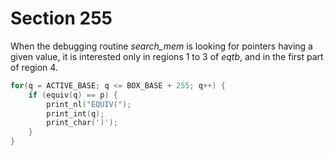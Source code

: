 # Section 255

When the debugging routine *search_mem* is looking for pointers having a given value, it is interested only in regions 1 to&nbsp;3 of *eqtb*, and in the first part of region&nbsp;4.

```c << Search |eqtb| for equivalents equal to |p| >>=
for(q = ACTIVE_BASE; q <= BOX_BASE + 255; q++) {
    if (equiv(q) == p) {
        print_nl("EQUIV(");
        print_int(q);
        print_char(')');
    }
}
```
